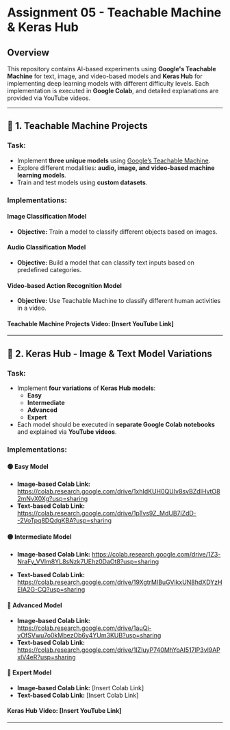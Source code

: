 # Assignment 05 - Teachable Machine & Keras Hub

## Overview

This repository contains AI-based experiments using **Google's Teachable Machine** for text, image, and video-based models and **Keras Hub** for implementing deep learning models with different difficulty levels. Each implementation is executed in **Google Colab**, and detailed explanations are provided via YouTube videos.

---

## 🚀 1. Teachable Machine Projects

### Task:
- Implement **three unique models** using [Google’s Teachable Machine](https://teachablemachine.withgoogle.com/).
- Explore different modalities: **audio, image, and video-based machine learning models**.
- Train and test models using **custom datasets**.

### Implementations:

####  **Image Classification Model**
- **Objective:** Train a model to classify different objects based on images.

####  **Audio Classification Model**
- **Objective:** Build a model that can classify text inputs based on predefined categories.

####  **Video-based Action Recognition Model**
- **Objective:** Use Teachable Machine to classify different human activities in a video.

  
#### **Teachable Machine Projects Video:** [Insert YouTube Link]

---

## 🧠 2. Keras Hub - Image & Text Model Variations

### Task:
- Implement **four variations** of **Keras Hub models**:
  - **Easy**
  - **Intermediate**
  - **Advanced**
  - **Expert**
- Each model should be executed in **separate Google Colab notebooks** and explained via **YouTube videos**.

### Implementations:

#### 🟢 **Easy Model**
- **Image-based Colab Link:** https://colab.research.google.com/drive/1xhIdKUH0QUIv8svBZdIHvtO82mNvX0Xg?usp=sharing
- **Text-based Colab Link:** https://colab.research.google.com/drive/1pTvs9Z_MdUB7lZdD--2VoTpq8DQdgKBA?usp=sharing
  

#### 🟡 **Intermediate Model**
- **Image-based Colab Link:** https://colab.research.google.com/drive/1Z3-NraFy_VVIm8YL8sNzk7UEhz0DaOt8?usp=sharing
  
- **Text-based Colab Link:** https://colab.research.google.com/drive/19XgtrMIBuGVikxUN8hdXDYzHEIA2G-CQ?usp=sharing

#### 🔴 **Advanced Model**
- **Image-based Colab Link:** https://colab.research.google.com/drive/1auQi-yOfSVwu7o0kMbezOb6y4YUm3KUB?usp=sharing
- **Text-based Colab Link:** https://colab.research.google.com/drive/1lZIuyP740MhYoAI517lP3vl9APxlV4eR?usp=sharing

#### 🔵 **Expert Model**
- **Image-based Colab Link:** [Insert Colab Link]
- **Text-based Colab Link:** [Insert Colab Link]


#### **Keras Hub Video:** [Insert YouTube Link]

---




